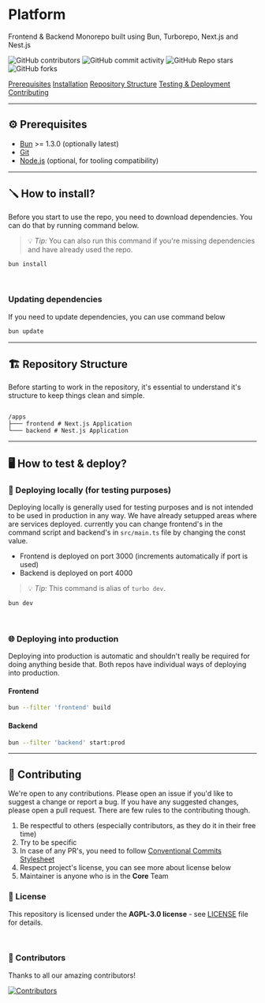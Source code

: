 # Platform

Frontend & Backend Monorepo built using Bun, Turborepo, Next.js and Nest.js

![GitHub contributors](https://img.shields.io/github/contributors/jakofakt-cz/platform)
![GitHub commit activity](https://img.shields.io/github/commit-activity/w/jakofakt-cz/platform)
![GitHub Repo stars](https://img.shields.io/github/stars/jakofakt-cz/platform?style=flat)
![GitHub forks](https://img.shields.io/github/forks/jakofakt-cz/platform?style=flat)

[Prerequisites](#-prerequisites)
[Installation](#-how-to-install)
[Repository Structure](#-repository-structure)
[Testing & Deployment](#-how-to-test--deploy)
[Contributing](#-contributing)

---

## ⚙️ Prerequisites

- [Bun](https://bun.sh) >= 1.3.0 (optionally latest)
- [Git](https://git-scm.com/)
- [Node.js](https://nodejs.org/) (optional, for tooling compatibility)

---

## 🪛 How to install?

Before you start to use the repo, you need to download dependencies.
You can do that by running command below.

> 💡 *Tip:* You can also run this command if you're missing dependencies and have already used the repo.

```bash
bun install
```

&nbsp;
### Updating dependencies
If you need to update dependencies, you can use command below

```bash
bun update
```

---

## 🏗️ Repository Structure

Before starting to work in the repository, it's essential to understand it's structure to keep things clean and simple.

```

/apps
├─── frontend # Next.js Application
└─── backend # Nest.js Application
```

---

## 🖥️ How to test & deploy?

### 🧪 Deploying locally (for testing purposes)

Deploying locally is generally used for testing purposes and is not intended to be used in production in any way. 
We have already setupped areas where are services deployed. currently you can change frontend's in the command script and backend's in `src/main.ts` file by changing the const value.

- Frontend is deployed on port 3000 (increments automatically if port is used)
- Backend is deployed on port 4000

> 💡 *Tip:* This command is alias of `turbo dev`.
> 
```bash
bun dev
```

&nbsp;

### 🌐 Deploying into production

Deploying into production is automatic and shouldn't really be required for doing anything beside that. 
Both repos have individual ways of deploying into production.

#### Frontend

```bash
bun --filter 'frontend' build
```

#### Backend

```bash
bun --filter 'backend' start:prod
```

---

## 🤝 Contributing
We're open to any contributions. Please open an issue if you'd like to suggest a change or report a bug.
If you have any suggested changes, please open a pull request. There are few rules to the contributing though.

1. Be respectful to others (especially contributors, as they do it in their free time)
2. Try to be specific
3. In case of any PR's, you need to follow [Conventional Commits Stylesheet](https://gist.github.com/qoomon/5dfcdf8eec66a051ecd85625518cfd13)
4. Respect project's license, you can see more about license below
5. Maintainer is anyone who is in the **Core** Team

### 🧾 License
This repository is licensed under the **AGPL-3.0 license** - see [LICENSE](./LICENSE) file for details. 

&nbsp;

### 🙌 Contributors
Thanks to all our amazing contributors!

[![Contributors](https://contrib.rocks/image?repo=jakofakt-cz/platform)](https://github.com/jakofakt-cz/platform/graphs/contributors)